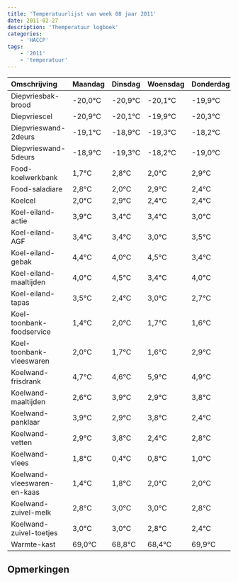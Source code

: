 ```yaml
---
title: 'Temperatuurlijst van week 08 jaar 2011'
date: 2011-02-27
description: 'Themperatuur logboek'
categories:
    - 'HACCP'
tags:
    - '2011'
    - 'temperatuur'
---
```

|Omschrijving|Maandag|Dinsdag|Woensdag|Donderdag|Vrijdag|Zaterdag|Zondag|
|:---|:---|:---|:---|:---|:---|:---|:---|
|Diepvriesbak-brood|-20,0°C|-20,9°C|-20,1°C|-19,9°C|-20,3°C|-19,2°C|-20,0°C|
|Diepvriescel|-20,9°C|-20,1°C|-19,9°C|-20,3°C|-19,2°C|-20,0°C|-19,1°C|
|Diepvrieswand-2deurs|-19,1°C|-18,9°C|-19,3°C|-18,2°C|-19,0°C|-18,1°C|-18,6°C|
|Diepvrieswand-5deurs|-18,9°C|-19,3°C|-18,2°C|-19,0°C|-18,1°C|-18,6°C|-18,6°C|
|Food-koelwerkbank|1,7°C|2,8°C|2,0°C|2,9°C|2,4°C|2,4°C|2,0°C|
|Food-saladiare|2,8°C|2,0°C|2,9°C|2,4°C|2,4°C|2,0°C|2,5°C|
|Koelcel|2,0°C|2,9°C|2,4°C|2,4°C|2,0°C|2,5°C|1,4°C|
|Koel-eiland-actie|3,9°C|3,4°C|3,4°C|3,0°C|3,5°C|2,4°C|3,0°C|
|Koel-eiland-AGF|3,4°C|3,4°C|3,0°C|3,5°C|2,4°C|3,0°C|2,7°C|
|Koel-eiland-gebak|4,4°C|4,0°C|4,5°C|3,4°C|4,0°C|3,7°C|3,6°C|
|Koel-eiland-maaltijden|4,0°C|4,5°C|3,4°C|4,0°C|3,7°C|3,6°C|4,9°C|
|Koel-eiland-tapas|3,5°C|2,4°C|3,0°C|2,7°C|2,6°C|3,9°C|2,9°C|
|Koel-toonbank-foodservice|1,4°C|2,0°C|1,7°C|1,6°C|2,9°C|1,9°C|2,8°C|
|Koel-toonbank-vleeswaren|2,0°C|1,7°C|1,6°C|2,9°C|1,9°C|2,8°C|1,4°C|
|Koelwand-frisdrank|4,7°C|4,6°C|5,9°C|4,9°C|5,8°C|4,4°C|4,8°C|
|Koelwand-maaltijden|2,6°C|3,9°C|2,9°C|3,8°C|2,4°C|2,8°C|3,0°C|
|Koelwand-panklaar|3,9°C|2,9°C|3,8°C|2,4°C|2,8°C|3,0°C|3,0°C|
|Koelwand-vetten|2,9°C|3,8°C|2,4°C|2,8°C|3,0°C|3,0°C|2,8°C|
|Koelwand-vlees|1,8°C|0,4°C|0,8°C|1,0°C|1,0°C|0,8°C|0,4°C|
|Koelwand-vleeswaren-en-kaas|1,4°C|1,8°C|2,0°C|2,0°C|1,8°C|1,4°C|2,9°C|
|Koelwand-zuivel-melk|2,8°C|3,0°C|3,0°C|2,8°C|2,4°C|3,9°C|3,8°C|
|Koelwand-zuivel-toetjes|3,0°C|3,0°C|2,8°C|2,4°C|3,9°C|3,8°C|2,9°C|
|Warmte-kast|69,0°C|68,8°C|68,4°C|69,9°C|69,8°C|68,9°C|69,9°C|

## Opmerkingen


